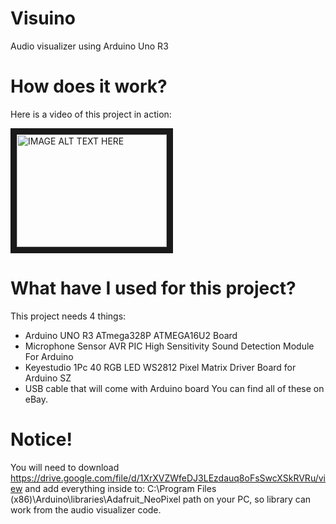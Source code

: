 # Visuino
Audio visualizer using Arduino Uno R3

# How does it work?
Here is a video of this project in action:

<a href="http://www.youtube.com/watch?feature=player_embedded&v=YOUTUBE_VIDEO_ID_HERE
" target="_blank"><img src="http://img.youtube.com/vi/YOUTUBE_VIDEO_ID_HERE/0.jpg" 
alt="IMAGE ALT TEXT HERE" width="240" height="180" border="10" /></a>

# What have I used for this project?
This project needs 4 things:
  - Arduino UNO R3 ATmega328P ATMEGA16U2 Board
  - Microphone Sensor AVR PIC High Sensitivity Sound Detection Module For Arduino
  - Keyestudio 1Pc 40 RGB LED WS2812 Pixel Matrix Driver Board for Arduino SZ
  - USB cable that will come with Arduino board
 You can find all of these on eBay.
 
 # Notice!
 You will need to download https://drive.google.com/file/d/1XrXVZWfeDJ3LEzdauq8oFsSwcXSkRVRu/view and add everything inside to:  C:\Program Files (x86)\Arduino\libraries\Adafruit_NeoPixel path on your PC, so library can work from the audio visualizer code.
